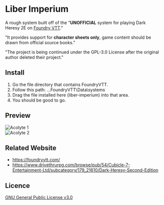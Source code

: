 # Liber Imperium

A rough system built off of the  "**UNOFFICIAL** system for playing Dark Heresy 2E on [Foundry VTT](https://foundryvtt.com/)."

"It provides support for **character sheets only**, game content should be drawn from official source books."

"The project is being continued under the GPL-3.0 License after the original author deleted their project."

## Install
1. Go the file directory that contains FoundryVTT.
2. Follow this path: ...FoundryVTT\Data\systems
3. Drag the file installed here (liber-imperium) into that area.
4. You should be good to go.

## Preview
![Acolyte 1](https://raw.githubusercontent.com/moo-man/DarkHeresy2E-FoundryVTT/master/asset/preview/acolyte1.jpg)  
![Acolyte 2](https://raw.githubusercontent.com/moo-man/DarkHeresy2E-FoundryVTT/master/asset/preview/acolyte2.jpg)  

## Related Website
- https://foundryvtt.com/
- https://www.drivethrurpg.com/browse/pub/54/Cubicle-7-Entertainment-Ltd/subcategory/179_21610/Dark-Heresy-Second-Edition

## Licence
[GNU General Public License v3.0](https://choosealicense.com/licenses/gpl-3.0/)
